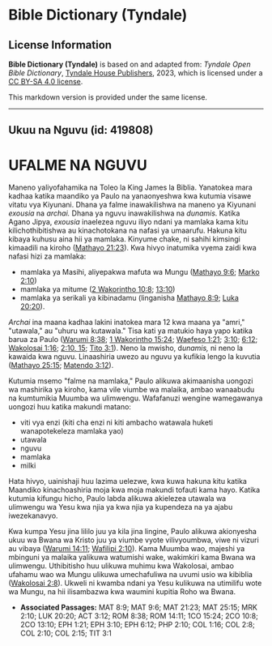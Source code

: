 # Bible Dictionary (Tyndale)

## License Information

**Bible Dictionary (Tyndale)** is based on and adapted from: _Tyndale Open Bible Dictionary_, [Tyndale House Publishers](https://tyndaleopenresources.com/), 2023, which is licensed under a [CC BY-SA 4.0 license](https://creativecommons.org/licenses/by-sa/4.0/legalcode.en).

This markdown version is provided under the same license.



--------------------------------

## Ukuu na Nguvu (id: 419808)

UFALME NA NGUVU
===============

Maneno yaliyofahamika na Toleo la King James la Biblia. Yanatokea mara kadhaa katika maandiko ya Paulo na yanaonyeshwa kwa kutumia visawe vitatu vya Kiyunani. Dhana ya falme inawakilishwa na maneno ya Kiyunani *exousia* na *archai.* Dhana ya nguvu inawakilishwa na *dunamis.* Katika Agano Jipya, *exousia* inaelezea nguvu iliyo ndani ya mamlaka kama kitu kilichothibitishwa au kinachotokana na nafasi ya umaarufu. Hakuna kitu kibaya kuhusu aina hii ya mamlaka. Kinyume chake, ni sahihi kimsingi kimaadili na kiroho ([Mathayo 21:23](https://ref.ly/Matt21:23)). Kwa hivyo inatumika vyema zaidi kwa nafasi hizi za mamlaka:

* mamlaka ya Masihi, aliyepakwa mafuta wa Mungu ([Mathayo 9:6](https://ref.ly/Matt9:6); [Marko 2:10](https://ref.ly/Mark2:10))
* mamlaka ya mitume ([2 Wakorintho 10:8](https://ref.ly/2Cor10:8); [13:10](https://ref.ly/2Cor13:10))
* mamlaka ya serikali ya kibinadamu (linganisha [Mathayo 8:9](https://ref.ly/Matt8:9); [Luka 20:20](https://ref.ly/Luke20:20)).

*Archai* ina maana kadhaa lakini inatokea mara 12 kwa maana ya "amri," "utawala," au "uhuru wa kutawala." Tisa kati ya matukio haya yapo katika barua za Paulo ([Warumi 8:38](https://ref.ly/Rom8:38); [1 Wakorintho 15:24](https://ref.ly/1Cor15:24); [Waefeso 1:21](https://ref.ly/Eph1:21); [3:10](https://ref.ly/Eph3:10); [6:12](https://ref.ly/Eph6:12); [Wakolosai 1:16](https://ref.ly/Col1:16); [2:10, 15](https://ref.ly/Col2:10); [Tito 3:1](https://ref.ly/Titus3:1)). Neno la mwisho, d*unamis,* ni neno la kawaida kwa nguvu. Linaashiria uwezo au nguvu ya kufikia lengo la kuvutia ([Mathayo 25:15](https://ref.ly/Matt25:15); [Matendo 3:12](https://ref.ly/Acts3:12)).

Kutumia msemo "falme na mamlaka," Paulo alikuwa akimaanisha uongozi wa mashirika ya kiroho, kama vile viumbe wa malaika, ambao wanaabudu na kumtumikia Muumba wa ulimwengu. Wafafanuzi wengine wamegawanya uongozi huu katika makundi matano:

* viti vya enzi (kiti cha enzi ni kiti ambacho watawala huketi wanapotekeleza mamlaka yao)
* utawala
* nguvu
* mamlaka
* milki

Hata hivyo, uainishaji huu lazima uelezwe, kwa kuwa hakuna kitu katika Maandiko kinachoashiria moja kwa moja makundi tofauti kama hayo. Katika kutumia kifungu hicho, Paulo labda alikuwa akielezea utawala wa ulimwengu wa Yesu kwa njia ya kwa njia ya kupendeza na ya ajabu iwezekanavyo.

Kwa kumpa Yesu jina lililo juu ya kila jina lingine, Paulo alikuwa akionyesha ukuu wa Bwana wa Kristo juu ya viumbe vyote vilivyoumbwa, viwe ni vizuri au vibaya ([Warumi 14:11](https://ref.ly/Rom14:11); [Wafilipi 2:10](https://ref.ly/Phil2:10)). Kama Muumba wao, majeshi ya mbinguni ya malaika yalikuwa watumishi wake, wakimkiri kama Bwana wa ulimwengu. Uthibitisho huu ulikuwa muhimu kwa Wakolosai, ambao ufahamu wao wa Mungu ulikuwa umechafuliwa na uvumi usio wa kibiblia ([Wakolosai 2:8](https://ref.ly/Col2:8)). Ukweli ni kwamba ndani ya Yesu kulikuwa na utimilifu wote wa Mungu, na hii ilisambazwa kwa waumini kupitia Roho wa Bwana.

* **Associated Passages:** MAT 8:9; MAT 9:6; MAT 21:23; MAT 25:15; MRK 2:10; LUK 20:20; ACT 3:12; ROM 8:38; ROM 14:11; 1CO 15:24; 2CO 10:8; 2CO 13:10; EPH 1:21; EPH 3:10; EPH 6:12; PHP 2:10; COL 1:16; COL 2:8; COL 2:10; COL 2:15; TIT 3:1

